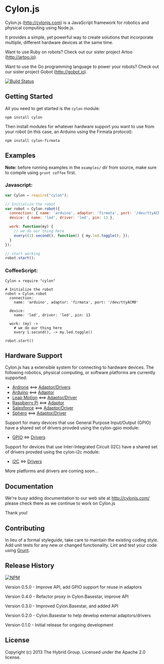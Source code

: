 # Cylon.js

Cylon.js (http://cylonjs.com) is a JavaScript framework for robotics and
physical computing using Node.js.

It provides a simple, yet powerful way to create solutions that incorporate
multiple, different hardware devices at the same time.

Want to use Ruby on robots? Check out our sister project Artoo
(http://artoo.io).

Want to use the Go programming language to power your robots? Check out our
sister project Gobot (http://gobot.io).

[![Build Status](https://secure.travis-ci.org/hybridgroup/cylon.png?branch=master)](http://travis-ci.org/hybridgroup/cylon)

## Getting Started

All you need to get started is the `cylon` module:

    npm install cylon

Then install modules for whatever hardware support you want to use from your
robot (in this case, an Arduino using the Firmata protocol):

    npm install cylon-firmata

## Examples

**Note:** before running examples in the `examples/` dir from source, make sure
to compile using `grunt coffee` first.

### Javascript:

```javascript
var Cylon = require("cylon");

// Initialize the robot
var robot = Cylon.robot({
  connection: { name: 'arduino', adaptor: 'firmata', port: '/dev/ttyACM0' },
  device: { name: 'led', driver: 'led', pin: 13 },

  work: function(my) {
    // we do our thing here
    every((1).second(), function() { my.led.toggle(); });
  }
});

// start working
robot.start();
```

### CoffeeScript:

```
Cylon = require "cylon"

# Initialize the robot
robot = Cylon.robot
  connection:
    name: 'arduino', adaptor: 'firmata', port: '/dev/ttyACM0'

  device:
    name: 'led', driver: 'led', pin: 13

  work: (my) ->
    # we do our thing here
    every 1.second(), -> my.led.toggle()

robot.start()
```

## Hardware Support

Cylon.js has a extensible system for connecting to hardware devices. The
following robotics, physical computing, or software platforms are currently
supported:

- [Ardrone](http://ardrone2.parrot.com/) <==> [Adaptor/Drivers](https://github.com/hybridgroup/cylon-ardrone)
- [Arduino](http://www.arduino.cc/) <==> [Adaptor](https://github.com/hybridgroup/cylon-firmata)
- [Leap Motion](https://www.leapmotion.com/) <==> [Adaptor/Driver](https://github.com/hybridgroup/cylon-leapmotion)
- [Raspberry Pi](http://www.raspberrypi.org/) <==> [Adaptor](https://github.com/hybridgroup/cylon-raspi)
- [Salesforce](http://www.force.com/) <==> [Adaptor/Driver](https://github.com/hybridgroup/cylon-force)
- [Sphero](http://www.gosphero.com/) <==> [Adaptor/Driver](https://github.com/hybridgroup/cylon-sphero)

Support for many devices that use General Purpose Input/Output (GPIO) have
a shared set of drivers provded using the cylon-gpio module:

  - [GPIO](https://en.wikipedia.org/wiki/General_Purpose_Input/Output) <=> [Drivers](https://github.com/hybridgroup/cylon-gpio)

Support for devices that use Inter-Integrated Circuit (I2C) have a shared set of
drivers provded using the cylon-i2c module:

  - [I2C](https://en.wikipedia.org/wiki/I%C2%B2C) <=> [Drivers](https://github.com/hybridgroup/cylon-i2c)

More platforms and drivers are coming soon...

## Documentation

We're busy adding documentation to our web site at http://cylonjs.com/ please
check there as we continue to work on Cylon.js

Thank you!

## Contributing

In lieu of a formal styleguide, take care to maintain the existing coding style.
Add unit tests for any new or changed functionality. Lint and test your code
using [Grunt](http://gruntjs.com/).

## Release History

[![NPM](https://nodei.co/npm/cylon.png?compact=true)](https://nodei.co/npm/cylon/) 

Version 0.5.0 - Improve API, add GPIO support for reuse in adaptors 

Version 0.4.0 - Refactor proxy in Cylon.Basestar, improve API

Version 0.3.0 - Improved Cylon.Basestar, and added API

Version 0.2.0 - Cylon.Basestar to help develop external adaptors/drivers

Version 0.1.0 - Initial release for ongoing development

## License

Copyright (c) 2013 The Hybrid Group. Licensed under the Apache 2.0 license.

